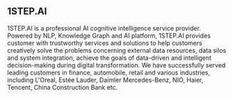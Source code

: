 ## 1STEP.AI

1STEP.AI is a professional AI cognitive intelligence service provider. Powered by NLP, Knowledge Graph and AI platform, 1STEP.AI provides customer with trustworthy services and solutions to help customers creatively solve the problems concerning external data resources, data silos and system integration, achieve the goals of data-driven and intelligent decision-making during digital transformation. We have successfully served leading customers in finance, automobile, retail and various industries, including L'Oreal, Estée Lauder, Daimler Mercedes-Benz, NIO, Haier, Tencent, China Construction Bank etc.
